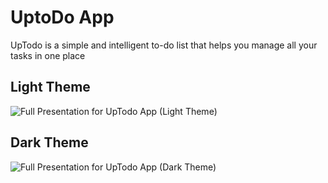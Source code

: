 # UptoDo App  
UpTodo is a simple and intelligent to-do list that helps you manage all your tasks in one place

## Light Theme
![Full Presentation for UpTodo App (Light Theme)](https://github.com/MohamedEssam-900009/to_do_app/assets/77198018/7ca20076-0ce0-42ab-8843-965ab52f715c)


## Dark Theme
![Full Presentation for UpTodo App (Dark Theme)](https://github.com/MohamedEssam-900009/to_do_app/assets/77198018/a9f95598-5dd4-4ee4-be8e-231058efd894)
